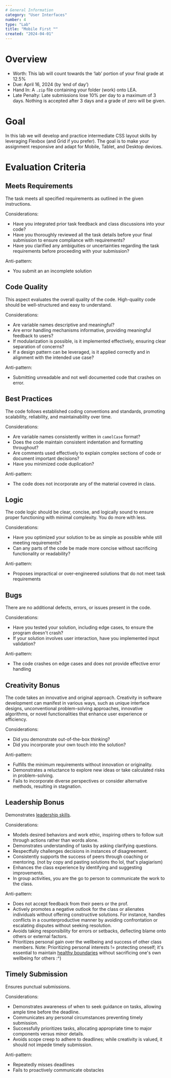 ```yaml
---
# General Information
category: "User Interfaces"
number: 4
type: "Lab"
title: "Mobile First ™"
created: "2024-04-01"
---
```


# Overview

- Worth: This lab will count towards the ‘lab’ portion of your final grade at 12.5%
- Due: April 16, 2024 (by ‘end of day’)
- Hand In: A `.zip` file containing your folder (work) onto LEA.
- Late Penalty: Late submissions lose 10% per day to a maximum of 3 days. Nothing is accepted after 3 days and a grade of zero will be given.

# Goal

In this lab we will develop and practice intermediate CSS layout skills by leveraging Flexbox (and Grid if you prefer). The goal is to make your assignment responsive and adapt for Mobile, Tablet, and Desktop devices.

# Evaluation Criteria

## Meets Requirements

The task meets all specified requirements as outlined in the given instructions.

Considerations:

- Have you integrated prior task feedback and class discussions into your code?
- Have you thoroughly reviewed all the task details before your final submission to ensure compliance with requirements?
- Have you clarified any ambiguities or uncertainties regarding the task requirements before proceeding with your submission?

Anti-pattern:

- You submit an an incomplete solution

## Code Quality

This aspect evaluates the overall quality of the code. High-quality code should be well-structured and easy to understand.

Considerations:

- Are variable names descriptive and meaningful?
- Are error handling mechanisms informative, providing meaningful feedback to users?
- If modularization is possible, is it implemented effectively, ensuring clear separation of concerns?
- If a design pattern can be leveraged, is it applied correctly and in alignment with the intended use case?

Anti-pattern:

- Submitting unreadable and not well documented code that crashes on error.

## Best Practices

The code follows established coding conventions and standards, promoting scalability, reliability, and maintainability over time.

Considerations:

- Are variable names consistently written in `camelCase` format?
- Does the code maintain consistent indentation and formatting throughout?
- Are comments used effectively to explain complex sections of code or document important decisions?
- Have you minimized code duplication?

Anti-pattern:

- The code does not incorporate any of the material covered in class.

## Logic

The code logic should be clear, concise, and logically sound to ensure proper functioning with minimal complexity. You do more with less.

Considerations:

- Have you optimized your solution to be as simple as possible while still meeting requirements?
- Can any parts of the code be made more concise without sacrificing functionality or readability?

Anti-pattern:

- Proposes impractical or over-engineered solutions that do not meet task requirements

## Bugs

There are no additional defects, errors, or issues present in the code.

Considerations:

- Have you tested your solution, including edge cases, to ensure the program doesn't crash?
- If your solution involves user interaction, have you implemented input validation?

Anti-pattern:

- The code crashes on edge cases and does not provide effective error handling

## Creativity Bonus

The code takes an innovative and original approach. Creativity in software development can manifest in various ways, such as unique interface designs, unconventional problem-solving approaches, innovative algorithms, or novel functionalities that enhance user experience or efficiency.

Considerations:

- Did you demonstrate out-of-the-box thinking?
- Did you incorporate your own touch into the solution?

Anti-pattern:

- Fulfills the minimum requirements without innovation or originality.
- Demonstrates a reluctance to explore new ideas or take calculated risks in problem-solving.
- Fails to incorporate diverse perspectives or consider alternative methods, resulting in stagnation.

## Leadership Bonus

Demonstrates [leadership skills](https://www.amazon.jobs/content/en/our-workplace/leadership-principles).

Considerations:

- Models desired behaviors and work ethic, inspiring others to follow suit through actions rather than words alone.
- Demonstrates understanding of tasks by asking clarifying questions.
- Respectfully challenges decisions in instances of disagreement.
- Consistently supports the success of peers through coaching or mentoring. (not by copy and pasting solutions tho lol, that's plagiarism)
- Enhances the class experience by identifying and suggesting improvements.
- In group activities, you are the go to person to communicate the work to the class.

Anti-pattern:

- Does not accept feedback from their peers or the prof.
- Actively promotes a negative outlook for the class or alienates individuals without offering constructive solutions. For instance, handles conflicts in a counterproductive manner by avoiding confrontation or escalating disputes without seeking resolution.
- Avoids taking responsibility for errors or setbacks, deflecting blame onto others or external factors.
- Prioritizes personal gain over the wellbeing and success of other class members. Note: Prioritizing personal interests != protecting oneself; it's essential to maintain [healthy boundaries](https://www.amazon.ca/Set-Boundaries-Find-Peace-Reclaiming/dp/0349426953/ref=asc_df_0349426953/?tag=googleshopc0c-20&linkCode=df0&hvadid=500814012938&hvpos=&hvnetw=g&hvrand=13357593454139839732&hvpone=&hvptwo=&hvqmt=&hvdev=c&hvdvcmdl=&hvlocint=&hvlocphy=9000489&hvtargid=pla-1119061818132&psc=1&mcid=00dec801770a35b391850d8a28aa2bd6) without sacrificing one's own wellbeing for others :^)

## Timely Submission

Ensures punctual submissions.

Considerations:

- Demonstrates awareness of when to seek guidance on tasks, allowing ample time before the deadline.
- Communicates any personal circumstances preventing timely submission.
- Successfully prioritizes tasks, allocating appropriate time to major components versus minor details.
- Avoids scope creep to adhere to deadlines; while creativity is valued, it should not impede timely submission.

Anti-pattern:

- Repeatedly misses deadlines
- Fails to proactively communicate obstacles
